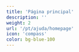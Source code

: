 ```yaml
---
title: 'Página principal'
description: ''
weight: 2
url: '/pt/ajuda/homepage'
icon: 'compass'
color: bg-blue-100
---
```

